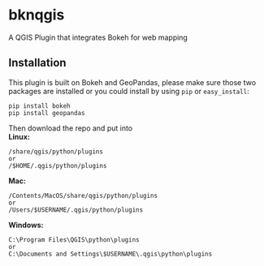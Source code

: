 # bknqgis
A QGIS Plugin that integrates Bokeh for web mapping

Installation
------------
This plugin is built on Bokeh and GeoPandas, please make sure those two packages are installed or you could install by using `pip` or `easy_install`:

```
pip install bokeh
pip install geopandas
```
Then download the repo and put into   
**Linux:**
```
/share/qgis/python/plugins
or
/$HOME/.qgis/python/plugins
```
**Mac:**
```
/Contents/MacOS/share/qgis/python/plugins
or
/Users/$USERNAME/.qgis/python/plugins
```
**Windows:**
```
C:\Program Files\QGIS\python\plugins
or
C:\Documents and Settings\$USERNAME\.qgis\python\plugins
```
